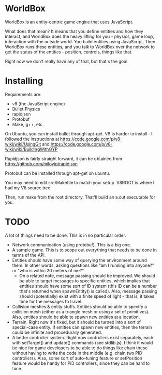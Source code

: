 # WorldBox

WorldBox is an entity-centric game engine that uses JavaScript.

What does that mean? It means that you define entities and how they interact, and WorldBox does the heavy lifting for you - physics, game loop, interaction with the outside world. You build entities using JavaScript. Then WorldBox runs these entities, and you talk to WorldBox over the network to get the status of the entities - position, controls, things like that.

Right now we don't really have any of that, but that's the goal.

# Installing

Requirements are:

- v8 (the JavaScript engine)
- Bullet Physics
- rapidjson
- Protobuf
- Make, g++, etc.

On Ubuntu, you can install bullet through apt-get. V8 is harder to install - I followed the instructions at https://code.google.com/p/v8-wiki/wiki/UsingGit and https://code.google.com/p/v8-wiki/wiki/BuildingWithGYP

Rapidjson is fairly straight forward, it can be obtained from https://github.com/miloyip/rapidjson

Protobuf can be installed through apt-get on ubuntu.

You may need to edit src/Makefile to match your setup. V8ROOT is where I had my V8 source tree.

Then, run make from the root directory. That'll build an a.out executable for you.

# TODO

A lot of things need to be done. This is in no particular order.

- Network communication (using protobuf). This is a big one.
- A sample game. This is to scope out everything that needs to be done in terms of the API.
- Entities should have some way of querying the environment around them. In other words, asking questions like "am I running into anyone?" or "who is within 20 meters of me?"
  - On a related note, message passing should be improved. We should be able to target messages to specific entities, which implies that entities should have some sort of ID system (this ID can be a number that's returned when spawnEntity() is called). Also, message passing should (potentially) exist with a finite speed of light - that is, it takes time for the messages to travel.
- Collision meshes & entity stuffs. Entities should be able to specify a collision mesh (either as a triangle mesh or using a set of primitives). Also, entities should be able to spawn new entities at a location.
- Terrain. Right now it's fixed, but it should be turned into a sort of special-case entity. If entities can spawn new entities, then the terrain could be infinite and procedurally generated.
- A better controller system. Right now controllers exist separately, each with setTarget() and update() commands (see stdlib.js). I think it would be nice for game developers to be able to do things like chain these without having to write the code in the middle (e.g. chain two PID controllers). Also, some sort of auto-tuning feature or setPosition feature would be handy for PID controllers, since they can be hard to tune.
